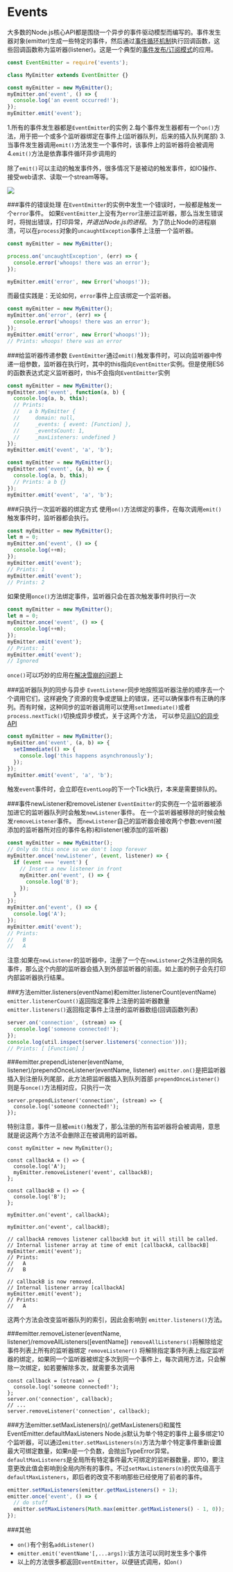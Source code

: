 # Events

大多数的Node.js核心API都是围绕一个异步的事件驱动模型而编写的。事件发生器对象(emitter)生成一些特定的事件，然后通过<a href='#tick'>事件循环机制</a>执行回调函数，这些回调函数称为监听器(listener)。这是一个典型的<a href='./shi-jian-fa-5e03-ding-yue-mo-shi.md?_k=hscwr7'>事件发布/订阅模式</a>的应用。

```javascript
const EventEmitter = require('events');

class MyEmitter extends EventEmitter {}

const myEmitter = new MyEmitter();
myEmitter.on('event', () => {
  console.log('an event occurred!');
});
myEmitter.emit('event');
```
1.所有的事件发生器都是`EventEmitter`的实例
2.每个事件发生器都有一个`on()`方法，用于把一个或多个监听器绑定在事件上(监听器队列，后来的插入队列尾部)
3.当事件发生器调用`emit()`方法发生一个事件时，该事件上的监听器将会被调用
4.`emit()`方法是依靠事件循环异步调用的

除了`emit()`可以主动的触发事件外，很多情况下是被动的触发事件，如IO操作、接受web请求、读取一个stream等等。

<a name='tick'></a>
![](/assets/tick流程图.png)

###事件的错误处理
在`EventEmitter`的实例中发生一个错误时，一般都是触发一个`error`事件。
如果`EventEmitter`上没有为`error`注册过监听器，那么当发生错误时，将抛出错误，打印异常，_并退出Node.js的进程_。
为了防止Node的进程崩溃，可以在`process`对象的`uncaughtException`事件上注册一个监听器。
```javascript
const myEmitter = new MyEmitter();

process.on('uncaughtException', (err) => {
  console.error('whoops! there was an error');
});

myEmitter.emit('error', new Error('whoops!'));
```
而最佳实践是：无论如何，`error`事件上应该绑定一个监听器。
```javascript
const myEmitter = new MyEmitter();
myEmitter.on('error', (err) => {
  console.error('whoops! there was an error');
});
myEmitter.emit('error', new Error('whoops!'));
// Prints: whoops! there was an error
```


###给监听器传递参数
`EventEmitter`通过`emit()`触发事件时，可以向监听器中传递一组参数，监听器在执行时，其中的this指向`EventEmitter`实例。但是使用ES6的函数表达式定义监听器时，this不会指向`EventEmitter`实例

```javascript
const myEmitter = new MyEmitter();
myEmitter.on('event', function(a, b) {
  console.log(a, b, this);
  // Prints:
  //   a b MyEmitter {
  //     domain: null,
  //     _events: { event: [Function] },
  //     _eventsCount: 1,
  //     _maxListeners: undefined }
});
myEmitter.emit('event', 'a', 'b');
```
```javascript
const myEmitter = new MyEmitter();
myEmitter.on('event', (a, b) => {
  console.log(a, b, this);
  // Prints: a b {}
});
myEmitter.emit('event', 'a', 'b');
```
###只执行一次监听器的绑定方式
使用`on()`方法绑定的事件，在每次调用`emit()`触发事件时，监听器都会执行。
```javascript
const myEmitter = new MyEmitter();
let m = 0;
myEmitter.on('event', () => {
  console.log(++m);
});
myEmitter.emit('event');
// Prints: 1
myEmitter.emit('event');
// Prints: 2
```
如果使用`once()`方法绑定事件，监听器只会在首次触发事件时执行一次
```javascript
const myEmitter = new MyEmitter();
let m = 0;
myEmitter.once('event', () => {
  console.log(++m);
});
myEmitter.emit('event');
// Prints: 1
myEmitter.emit('event');
// Ignored
```
`once()`可以巧妙的应用在<a href='./li-yong-shi-jian-dui-lie-jie-jue-xue-beng-wen-ti.md?_k=nsvlxp'>解决雪崩的问题</a>上

###监听器队列的同步与异步
`EventListener`同步地按照监听器注册的顺序去一个个调用它们，这样避免了资源的竞争或逻辑上的错误，还可以确保事件有正确的序列。而有时候，这种同步的监听器调用可以使用`setImmediate()`或者`process.nextTick()`切换成异步模式，关于这两个方法，
可以参见<a href="./asyn_no_io.md?_k=tgbf04">非I/O的异步API</a>
```javascript
const myEmitter = new MyEmitter();
myEmitter.on('event', (a, b) => {
  setImmediate(() => {
    console.log('this happens asynchronously');
  });
});
myEmitter.emit('event', 'a', 'b');
```
触发`event`事件时，会立即在`EventLoop`的下一个Tick执行，本来是需要排队的。

###事件newListener和removeListener
`EventEmitter`的实例在一个监听器被添加进它的监听器队列时会触发`newListener`事件。
在一个监听器被移除的时候会触发`removeListener`事件。
而`newListener`自己的监听器会接收两个参数:event(被添加的监听器所对应的事件名称)和listener(被添加的监听器)
```javascript
const myEmitter = new MyEmitter();
// Only do this once so we don't loop forever
myEmitter.once('newListener', (event, listener) => {
  if (event === 'event') {
    // Insert a new listener in front
    myEmitter.on('event', () => {
      console.log('B');
    });
  }
});
myEmitter.on('event', () => {
  console.log('A');
});
myEmitter.emit('event');
// Prints:
//   B
//   A
```
注意:如果在`newListener`的监听器中，注册了一个在`newListener`之外注册的同名事件，那么这个内部的监听器会插入到外部监听器的前面。如上面的例子会先打印内部监听器执行结果。

###方法emitter.listeners(eventName)和emitter.listenerCount(eventName)
`emitter.listenerCount()`返回指定事件上注册的监听器数量
`emitter.listeners()`返回指定事件上注册的监听器数组(回调函数列表)
```javascript
server.on('connection', (stream) => {
  console.log('someone connected!');
});
console.log(util.inspect(server.listeners('connection')));
// Prints: [ [Function] ]
````

###emitter.prependListener(eventName, listener)/prependOnceListener(eventName, listener)
`emitter.on()`是把监听器插入到注册队列尾部，此方法把监听器插入到队列首部
`prependOnceListener()`则是与`once()`方法相对应，只执行一次
```javscript
server.prependListener('connection', (stream) => {
  console.log('someone connected!');
});
```
特别注意，事件一旦被`emit()`触发了，那么注册的所有监听器将会被调用，意思就是说这两个方法不会删除正在被调用的监听器。
```javsacript
const myEmitter = new MyEmitter();

const callbackA = () => {
  console.log('A');
  myEmitter.removeListener('event', callbackB);
};

const callbackB = () => {
  console.log('B');
};

myEmitter.on('event', callbackA);

myEmitter.on('event', callbackB);

// callbackA removes listener callbackB but it will still be called.
// Internal listener array at time of emit [callbackA, callbackB]
myEmitter.emit('event');
// Prints:
//   A
//   B

// callbackB is now removed.
// Internal listener array [callbackA]
myEmitter.emit('event');
// Prints:
//   A
```
这两个方法会改变监听器队列的索引，因此会影响到 `emitter.listeners()`方法。

###emitter.removeListener(eventName, listener)/removeAllListeners([eventName])
`removeAllListeners()`将解除给定事件列表上所有的监听器绑定
`removeListener()` 将解除指定事件列表上指定监听器的绑定，如果同一个监听器被绑定多次到同一个事件上，每次调用方法，只会解除一次绑定，如若要解除多次，就需要多次调用
```javsacript
const callback = (stream) => {
  console.log('someone connected!');
};
server.on('connection', callback);
// ...
server.removeListener('connection', callback);
```

###方法emitter.setMaxListeners(n)/.getMaxListeners()和属性EventEmitter.defaultMaxListeners
Node.js默认为单个特定的事件上最多绑定10个监听器，可以通过`emitter.setMaxListeners(n)`方法为单个特定事件重新设置最大可绑定数量，如果n是一个负数，会抛出TypeError异常。`defaultMaxListeners`是全局所有特定事件最大可绑定的监听器数量，即10，要注意更改此值会影响到全局内所有的事件。不过`setMaxListeners(n)`的优先级高于`defaultMaxListeners`，即后者的改变不影响那些已经使用了前者的事件。
```javascript
emitter.setMaxListeners(emitter.getMaxListeners() + 1);
emitter.once('event', () => {
  // do stuff
  emitter.setMaxListeners(Math.max(emitter.getMaxListeners() - 1, 0));
});
```
###其他
+ `on()`有个别名`addListener()`
+ `emitter.emit('eventName'[,...args])`:该方法可以同时发生多个事件 
+ 以上的方法很多都返回`EventEmitter`，以便链式调用，如`on()`

